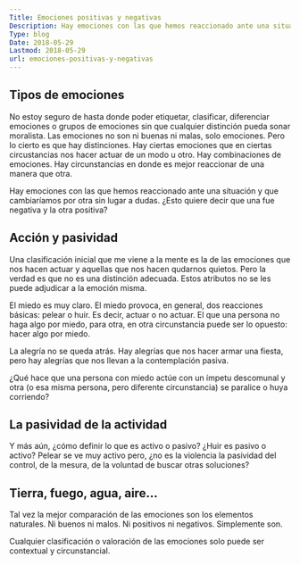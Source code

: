```yaml
---
Title: Emociones positivas y negativas
Description: Hay emociones con las que hemos reaccionado ante una situación y que cambiaríamos por otra sin lugar a dudas. ¿Esto quiere decir que una fue negativa y la otra positiva?
Type: blog
Date: 2018-05-29
Lastmod: 2018-05-29
url: emociones-positivas-y-negativas
---
```


## Tipos de emociones
No estoy seguro de hasta donde poder etiquetar, clasificar, diferenciar emociones o grupos de emociones sin que cualquier distinción pueda sonar moralista. Las emociones no son ni buenas ni malas, solo emociones. Pero lo cierto es que hay distinciones. Hay ciertas emociones que en ciertas circustancias nos hacer actuar de un modo u otro. Hay combinaciones de emociones. Hay circunstancias en donde es mejor reaccionar de una manera que otra.

Hay emociones con las que hemos reaccionado ante una situación y que cambiaríamos por otra sin lugar a dudas. ¿Esto quiere decir que una fue negativa y la otra positiva?

## Acción y pasividad

Una clasificación inicial que me viene a la mente es la de las emociones que nos hacen actuar y aquellas que nos hacen qudarnos quietos. Pero la verdad es que no es una distinción adecuada. Estos atributos no se les puede adjudicar a la emoción misma.

El  miedo es muy claro. El miedo provoca, en general, dos reacciones básicas: pelear o huir. Es decir, actuar o no actuar. El que una persona no haga algo por miedo, para otra, en otra circunstancia puede ser lo opuesto: hacer algo por miedo.

La alegría no se queda atrás. Hay alegrías que nos hacer armar una fiesta, pero hay alegrías que nos llevan a la contemplación pasiva.

¿Qué hace que una persona con miedo actúe con un ímpetu descomunal y otra (o esa misma persona, pero diferente circunstancia) se paralice o huya corriendo?

## La pasividad de la  actividad

Y más aún, ¿cómo definir lo que es activo o pasivo? ¿Huir es pasivo o activo? Pelear se ve muy activo pero, ¿no es la violencia la pasividad del control, de la mesura, de la voluntad de buscar otras soluciones?

## Tierra, fuego, agua, aire...

Tal vez la mejor comparación de las emociones son los elementos naturales. Ni buenos ni malos. Ni positivos ni negativos. Simplemente son. 

Cualquier clasificación o valoración de las emociones solo puede ser contextual y circunstancial.
